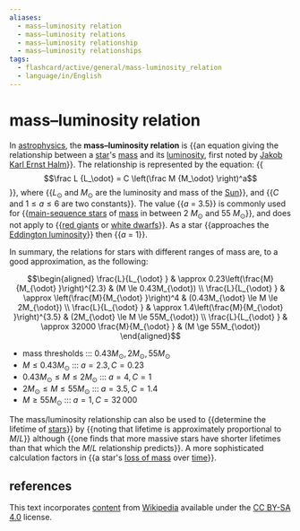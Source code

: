 ```yaml
---
aliases:
  - mass–luminosity relation
  - mass–luminosity relations
  - mass–luminosity relationship
  - mass–luminosity relationships
tags:
  - flashcard/active/general/mass-luminosity_relation
  - language/in/English
---
```


# mass–luminosity relation

In [astrophysics](astrophysics.md), the __mass–luminosity relation__ is {{an equation giving the relationship between a [star](star.md)'s [mass](mass.md) and its [luminosity](luminosity.md), first noted by [Jakob Karl Ernst Halm](Jakob%20Karl%20Ernst%20Halm.md)}}. The relationship is represented by the equation: {{$$\frac L {L_\odot} = C \left(\frac M {M_\odot} \right)^a$$}}, where {{_L_<sub>⊙</sub> and _M_<sub>⊙</sub> are the luminosity and mass of the [Sun](Sun.md)}}, and {{$C$ and $1 \le a \le 6$ are two constants}}. The value {{_a_ = 3.5}} is commonly used for {{[main-sequence stars](main%20sequence.md) of [mass](stellar%20mass.md) in between 2 _M_<sub>⊙</sub> and 55 _M_<sub>⊙</sub>}}, and does not apply to {{[red giants](red%20giant.md) or [white dwarfs](white%20dwarf.md)}}. As a star {{approaches the [Eddington luminosity](Eddington%20luminosity.md)}} then {{_a_ = 1}}. <!--SR:!2024-09-11,34,281!2024-10-19,66,310!2024-10-31,78,321!2024-10-19,68,310!2024-10-07,58,310!2024-10-04,56,310!2024-10-26,73,321!2024-09-21,44,290!2024-10-28,75,321-->

In summary, the relations for stars with different ranges of mass are, to a good approximation, as the following:

$$\begin{aligned}
\frac{L}{L_{\odot} } & \approx 0.23\left(\frac{M}{M_{\odot} }\right)^{2.3}   & (M \le 0.43M_{\odot}) \\
\frac{L}{L_{\odot} } & \approx \left(\frac{M}{M_{\odot} }\right)^4 &     (0.43M_{\odot} \le M \le 2M_{\odot}) \\
\frac{L}{L_{\odot} } & \approx 1.4\left(\frac{M}{M_{\odot} }\right)^{3.5}   & (2M_{\odot} \le M \le 55M_{\odot}) \\
\frac{L}{L_{\odot} } & \approx 32000 \frac{M}{M_{\odot} } & (M \ge 55M_{\odot})
\end{aligned}$$

- mass thresholds ::: $0.43M_\odot, 2M_\odot, 55M_\odot$ <!--SR:!2024-10-27,74,321!2024-10-31,78,321-->
- $M \le 0.43M_{\odot}$ ::: $a = 2.3, C = 0.23$ <!--SR:!2024-09-06,29,270!2024-09-22,41,290-->
- $0.43M_{\odot} \le M \le 2M_{\odot}$ ::: $a = 4, C = 1$ <!--SR:!2024-09-14,39,290!2024-10-11,58,301-->
- $2M_{\odot} \le M \le 55M_{\odot}$ ::: $a = 3.5, C = 1.4$ <!--SR:!2024-08-28,24,261!2024-09-21,35,250-->
- $M \ge 55M_{\odot}$ ::: $a = 1, C = 32\,000$ <!--SR:!2024-09-14,37,281!2024-10-06,53,290-->

The mass/luminosity relationship can also be used to {{determine the lifetime of [stars](star.md)}} by {{noting that lifetime is approximately proportional to _M_/_L_}} although {{one finds that more massive stars have shorter lifetimes than that which the _M_/_L_ relationship predicts}}. A more sophisticated calculation factors in {{a star's [loss of mass](stellar%20mass%20loss.md) over [time](time.md)}}. <!--SR:!2024-09-13,35,290!2024-10-29,76,321!2024-09-17,38,290!2024-10-14,63,310-->

## references

This text incorporates [content](https://en.wikipedia.org/wiki/mass–luminosity_relation) from [Wikipedia](Wikipedia.md) available under the [CC BY-SA 4.0](https://creativecommons.org/licenses/by-sa/4.0/) license.
